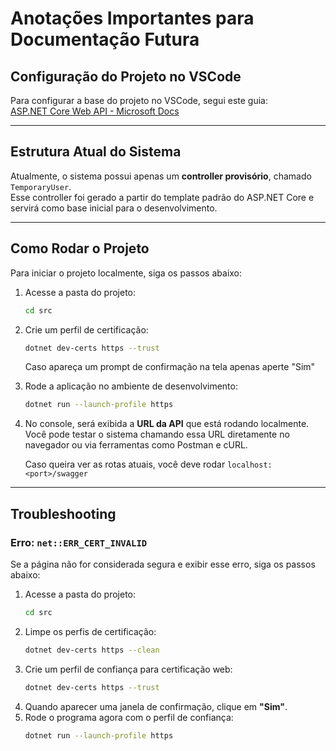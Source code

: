 # Anotações Importantes para Documentação Futura

## Configuração do Projeto no VSCode  

Para configurar a base do projeto no VSCode, segui este guia:  
[ASP.NET Core Web API - Microsoft Docs](https://learn.microsoft.com/en-us/aspnet/core/tutorials/first-web-api?view=aspnetcore-9.0&tabs=visual-studio-code)  

---

## Estrutura Atual do Sistema  

Atualmente, o sistema possui apenas um **controller provisório**, chamado `TemporaryUser`.  
Esse controller foi gerado a partir do template padrão do ASP.NET Core e servirá como base inicial para o desenvolvimento.  

---

## Como Rodar o Projeto  

Para iniciar o projeto localmente, siga os passos abaixo:  

1. Acesse a pasta do projeto:  
    ```sh
    cd src
    ```
2. Crie um perfil de certificação:
    ```sh
    dotnet dev-certs https --trust
    ```
    Caso apareça um prompt de confirmação na tela apenas aperte "Sim"
3. Rode a aplicação no ambiente de desenvolvimento:  
    ```sh
    dotnet run --launch-profile https
    ```
3. No console, será exibida a **URL da API** que está rodando localmente.  
   Você pode testar o sistema chamando essa URL diretamente no navegador ou via ferramentas como Postman e cURL.  

   Caso queira ver as rotas atuais, você deve rodar `localhost:<port>/swagger`

---

## Troubleshooting  

### Erro: `net::ERR_CERT_INVALID`  
Se a página não for considerada segura e exibir esse erro, siga os passos abaixo:  

1. Acesse a pasta do projeto:  
    ```sh
    cd src
    ```
2. Limpe os perfis de certificação:
    ```sh
    dotnet dev-certs https --clean
    ```
3. Crie um perfil de confiança para certificação web:  
    ```sh
    dotnet dev-certs https --trust
    ```
4. Quando aparecer uma janela de confirmação, clique em **"Sim"**.  
5. Rode o programa agora com o perfil de confiança:  
    ```sh
    dotnet run --launch-profile https
    ```